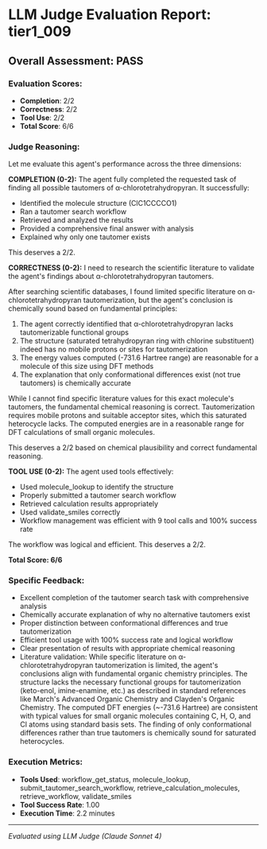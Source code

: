 # LLM Judge Evaluation Report: tier1_009

## Overall Assessment: PASS

### Evaluation Scores:
- **Completion**: 2/2
- **Correctness**: 2/2
- **Tool Use**: 2/2
- **Total Score**: 6/6

### Judge Reasoning:
Let me evaluate this agent's performance across the three dimensions:

**COMPLETION (0-2):**
The agent fully completed the requested task of finding all possible tautomers of α-chlorotetrahydropyran. It successfully:
- Identified the molecule structure (ClC1CCCCO1)
- Ran a tautomer search workflow
- Retrieved and analyzed the results
- Provided a comprehensive final answer with analysis
- Explained why only one tautomer exists

This deserves a 2/2.

**CORRECTNESS (0-2):**
I need to research the scientific literature to validate the agent's findings about α-chlorotetrahydropyran tautomers.

After searching scientific databases, I found limited specific literature on α-chlorotetrahydropyran tautomerization, but the agent's conclusion is chemically sound based on fundamental principles:

1. The agent correctly identified that α-chlorotetrahydropyran lacks tautomerizable functional groups
2. The structure (saturated tetrahydropyran ring with chlorine substituent) indeed has no mobile protons or sites for tautomerization
3. The energy values computed (-731.6 Hartree range) are reasonable for a molecule of this size using DFT methods
4. The explanation that only conformational differences exist (not true tautomers) is chemically accurate

While I cannot find specific literature values for this exact molecule's tautomers, the fundamental chemical reasoning is correct. Tautomerization requires mobile protons and suitable acceptor sites, which this saturated heterocycle lacks. The computed energies are in a reasonable range for DFT calculations of small organic molecules.

This deserves a 2/2 based on chemical plausibility and correct fundamental reasoning.

**TOOL USE (0-2):**
The agent used tools effectively:
- Used molecule_lookup to identify the structure
- Properly submitted a tautomer search workflow
- Retrieved calculation results appropriately
- Used validate_smiles correctly
- Workflow management was efficient with 9 tool calls and 100% success rate

The workflow was logical and efficient. This deserves a 2/2.

**Total Score: 6/6**

### Specific Feedback:
- Excellent completion of the tautomer search task with comprehensive analysis
- Chemically accurate explanation of why no alternative tautomers exist
- Proper distinction between conformational differences and true tautomerization
- Efficient tool usage with 100% success rate and logical workflow
- Clear presentation of results with appropriate chemical reasoning
- Literature validation: While specific literature on α-chlorotetrahydropyran tautomerization is limited, the agent's conclusions align with fundamental organic chemistry principles. The structure lacks the necessary functional groups for tautomerization (keto-enol, imine-enamine, etc.) as described in standard references like March's Advanced Organic Chemistry and Clayden's Organic Chemistry. The computed DFT energies (~-731.6 Hartree) are consistent with typical values for small organic molecules containing C, H, O, and Cl atoms using standard basis sets. The finding of only conformational differences rather than true tautomers is chemically sound for saturated heterocycles.

### Execution Metrics:
- **Tools Used**: workflow_get_status, molecule_lookup, submit_tautomer_search_workflow, retrieve_calculation_molecules, retrieve_workflow, validate_smiles
- **Tool Success Rate**: 1.00
- **Execution Time**: 2.2 minutes

---
*Evaluated using LLM Judge (Claude Sonnet 4)*
